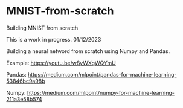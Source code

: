 # MNIST-from-scratch
Building MNIST from scratch

This is a work in progress. 01/12/2023

Building a neural netword from scratch using Numpy and Pandas.

Example:
https://youtu.be/w8yWXqWQYmU

Pandas:
https://medium.com/mlpoint/pandas-for-machine-learning-53846bc9a98b

Numpy:
https://medium.com/mlpoint/numpy-for-machine-learning-211a3e58b574 

